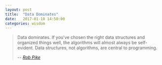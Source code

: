 ```yaml
---
layout: post
title:  "Data Dominates"
date:   2017-01-18 14:50:00
categories: wisdom
---
```


> Data dominates. If you've chosen the right data structures and organized things well, the algorithms will almost always be self-evident. Data structures, not algorithms, are central to programming.
>
> -- <cite>[Rob Pike](http://www.azquotes.com/quote/819501)</cite>

